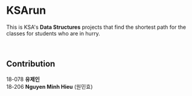 # **KSA**run
This is KSA's **Data Structures** projects that find the shortest path for the classes for students who are in hurry.

</br>

## **Contribution**
18-078 **유제인** </br>
18-206 **Nguyen Minh Hieu** (원민효)
